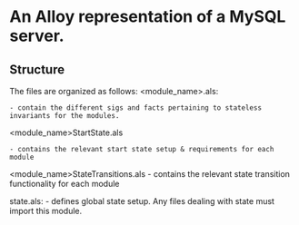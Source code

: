 # An Alloy representation of a MySQL server.
## Structure
The files are organized as follows:
<module_name>.als:

	- contain the different sigs and facts pertaining to stateless invariants for the modules.

<module_name>StartState.als

	- contains the relevant start state setup & requirements for each module

<module_name>StateTransitions.als
	- contains the relevant state transition functionality for each module

state.als:
	- defines global state setup. Any files dealing with state must import this module.
